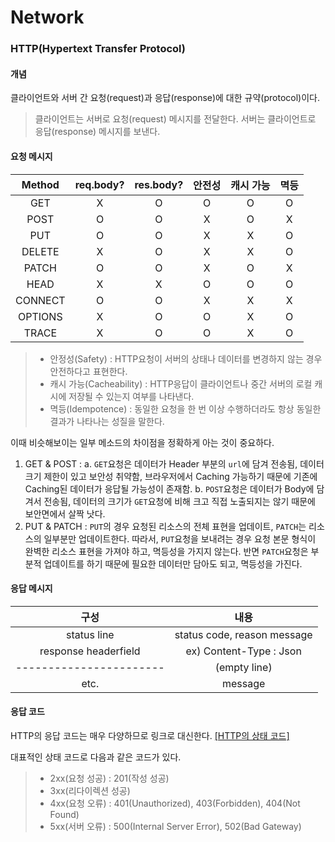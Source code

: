 # Network

### HTTP(Hypertext Transfer Protocol)

#### 개념

클라이언트와 서버 간 요청(request)과 응답(response)에 대한 규약(protocol)이다.

> 클라이언트는 서버로 요청(request) 메시지를 전달한다.
> 서버는 클라이언트로 응답(response) 메시지를 보낸다.

#### 요청 메시지

| Method | req.body? | res.body? | 안전성 | 캐시 가능 | 멱등 |
| :-----: | :-------: | :-------: | :----: | :-------: | :--: |
|   GET   |     X     |     O     |   O   |     O     |  O  |
|  POST  |     O     |     O     |   X   |     O     |  X  |
|   PUT   |     O     |     O     |   X   |     X     |  O  |
| DELETE |     X     |     O     |   X   |     X     |  O  |
|  PATCH  |     O     |     O     |   X   |     O     |  X  |
|  HEAD  |     X     |     X     |   O   |     O     |  O  |
| CONNECT |     O     |     O     |   X   |     X     |  X  |
| OPTIONS |     X     |     O     |   O   |     X     |  O  |
|  TRACE  |     X     |     O     |   O   |     X     |  O  |

> - 안정성(Safety) : HTTP요청이 서버의 상태나 데이터를 변경하지 않는 경우 안전하다고 표현한다.
> - 캐시 가능(Cacheability) : HTTP응답이 클라이언트나 중간 서버의 로컬 캐시에 저장될 수 있는지 여부를 나타낸다.
> - 멱등(Idempotence) : 동일한 요청을 한 번 이상 수행하더라도 항상 동일한 결과가 나타나는 성질을 말한다.

이때 비슷해보이는 일부 메소드의 차이점을 정확하게 아는 것이 중요하다.

1. GET & POST :
   a. ``GET``요청은 데이터가 Header 부분의 ``url``에 담겨 전송됨, 데이터 크기 제한이 있고 보안성 취약함, 브라우저에서 Caching 가능하기 때문에 기존에 Caching된 데이터가 응답될 가능성이 존재함.
   b. ``POST``요청은 데이터가 Body에 담겨서 전송됨, 데이터의 크기가 ``GET``요청에 비해 크고 직접 노출되지는 않기 때문에 보안면에서 살짝 낫다.
2. PUT & PATCH : ``PUT``의 경우 요청된 리소스의 전체 표현을 업데이트, ``PATCH``는 리소스의 일부분만 업데이트한다. 따라서, ``PUT``요청을 보내려는 경우 요청 본문 형식이 완벽한 리소스 표현을 가져야 하고, 멱등성을 가지지 않는다. 반면 ``PATCH``요청은 부분적 업데이트를 하기 때문에 필요한 데이터만 담아도 되고, 멱등성을 가진다.

#### 응답 메시지

|          구성          |            내용            |
| :---------------------: | :-------------------------: |
|       status line       | status code, reason message |
|  response headerfield  |   ex) Content-Type : Json   |
| ----------------------- |        (empty line)        |
|          etc.          |           message           |

#### 응답 코드

HTTP의 응답 코드는 매우 다양하므로 링크로 대신한다. [[HTTP의 상태 코드]](https://ko.wikipedia.org/wiki/HTTP_%EC%83%81%ED%83%9C_%EC%BD%94%EB%93%9C)

대표적인 상태 코드로 다음과 같은 코드가 있다.

> - 2xx(요청 성공) : 201(작성 성공)
> - 3xx(리다이렉션 성공)
> - 4xx(요청 오류) : 401(Unauthorized), 403(Forbidden), 404(Not Found)
> - 5xx(서버 오류) : 500(Internal Server Error), 502(Bad Gateway)
